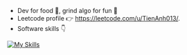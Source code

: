 - Dev for food 🦴, grind algo for fun 👻
- Leetcode profile 👉 https://leetcode.com/u/TienAnh013/.
- Software skills 👇    
  
[![My Skills](https://skillicons.dev/icons?i=html,css,js,react,redux,tailwind,nextjs,ts,nodejs,nestjs,express,prisma,mongodb,postgres,redis,linux,vite,npm,git,docker&theme=light&perline=10)](https://skillicons.dev)

    

<!---
AnhBigBrother/AnhBigBrother is a ✨ special ✨ repository because its `README.md` (this file) appears on your GitHub profile.
You can click the Preview link to take a look at your changes.
--->
